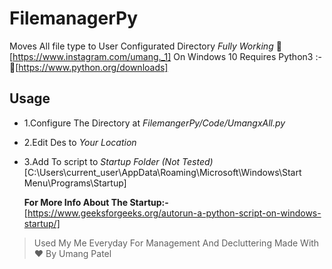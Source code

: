 # FilemanagerPy

Moves All file type to User Configurated Directory *Fully Working* 
📸[https://www.instagram.com/umang._1]
On Windows 10 Requires Python3 :-   
🐍[https://www.python.org/downloads]

## Usage

 - 1.Configure The Directory at  *FilemangerPy/Code/UmangxAll.py*
   
 - 2.Edit Des to *Your Location*
 - 3.Add To script to *Startup Folder (Not Tested)* [C:\Users\current_user\AppData\Roaming\Microsoft\Windows\Start   
   Menu\Programs\Startup\]

   **For More Info About The Startup:-**  [https://www.geeksforgeeks.org/autorun-a-python-script-on-windows-startup/]


> Used My Me Everyday For Management And Decluttering
> Made With ❤️ By Umang Patel 
